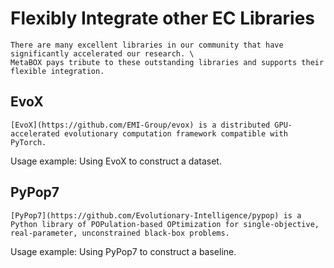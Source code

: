 # Flexibly Integrate other EC Libraries

```{tip}
There are many excellent libraries in our community that have significantly accelerated our research. \ 
MetaBOX pays tribute to these outstanding libraries and supports their flexible integration.
```
## EvoX
```{note}
[EvoX](https://github.com/EMI-Group/evox) is a distributed GPU-accelerated evolutionary computation framework compatible with PyTorch. 
```

Usage example: Using EvoX to construct a dataset.

## PyPop7
```{note}
[PyPop7](https://github.com/Evolutionary-Intelligence/pypop) is a Python library of POPulation-based OPtimization for single-objective, real-parameter, unconstrained black-box problems.
```

Usage example: Using PyPop7 to construct a baseline.
